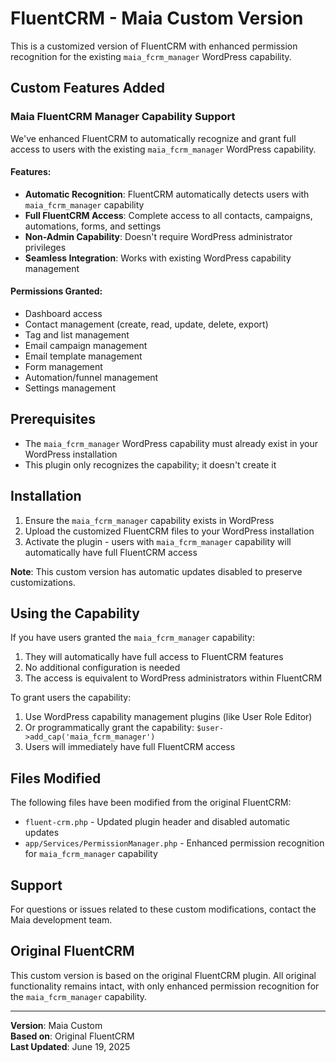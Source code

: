 # FluentCRM - Maia Custom Version

This is a customized version of FluentCRM with enhanced permission recognition for the existing `maia_fcrm_manager` WordPress capability.

## Custom Features Added

### Maia FluentCRM Manager Capability Support

We've enhanced FluentCRM to automatically recognize and grant full access to users with the existing `maia_fcrm_manager` WordPress capability.

#### Features:

- **Automatic Recognition**: FluentCRM automatically detects users with `maia_fcrm_manager` capability
- **Full FluentCRM Access**: Complete access to all contacts, campaigns, automations, forms, and settings
- **Non-Admin Capability**: Doesn't require WordPress administrator privileges
- **Seamless Integration**: Works with existing WordPress capability management

#### Permissions Granted:

- Dashboard access
- Contact management (create, read, update, delete, export)
- Tag and list management
- Email campaign management
- Email template management
- Form management
- Automation/funnel management
- Settings management

## Prerequisites

- The `maia_fcrm_manager` WordPress capability must already exist in your WordPress installation
- This plugin only recognizes the capability; it doesn't create it

## Installation

1. Ensure the `maia_fcrm_manager` capability exists in WordPress
2. Upload the customized FluentCRM files to your WordPress installation
3. Activate the plugin - users with `maia_fcrm_manager` capability will automatically have full FluentCRM access

**Note**: This custom version has automatic updates disabled to preserve customizations.

## Using the Capability

If you have users granted the `maia_fcrm_manager` capability:

1. They will automatically have full access to FluentCRM features
2. No additional configuration is needed
3. The access is equivalent to WordPress administrators within FluentCRM

To grant users the capability:

1. Use WordPress capability management plugins (like User Role Editor)
2. Or programmatically grant the capability: `$user->add_cap('maia_fcrm_manager')`
3. Users will immediately have full FluentCRM access

## Files Modified

The following files have been modified from the original FluentCRM:

- `fluent-crm.php` - Updated plugin header and disabled automatic updates
- `app/Services/PermissionManager.php` - Enhanced permission recognition for `maia_fcrm_manager` capability

## Support

For questions or issues related to these custom modifications, contact the Maia development team.

## Original FluentCRM

This custom version is based on the original FluentCRM plugin. All original functionality remains intact, with only enhanced permission recognition for the `maia_fcrm_manager` capability.

---

**Version**: Maia Custom  
**Based on**: Original FluentCRM  
**Last Updated**: June 19, 2025
